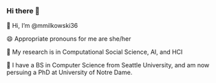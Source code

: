 ### Hi there 👋

👋 Hi, I’m @mmilkowski36

😄 Appropriate pronouns for me are she/her

👀 My research is in Computational Social Science, AI, and HCI

🌱 I have a BS in Computer Science from Seattle University, and am now persuing a PhD at University of Notre Dame.

<!--
**mmilkowski36/mmilkowski36** is a ✨ _special_ ✨ repository because its `README.md` (this file) appears on your GitHub profile.

Here are some ideas to get you started:

- 🔭 I’m currently working on ...
- 🌱 I’m currently learning ...
- 👯 I’m looking to collaborate on ...
- 🤔 I’m looking for help with ...
- 💬 Ask me about ...
- 📫 How to reach me: ...
- 😄 Pronouns: ...
- ⚡ Fun fact: ...
-->
